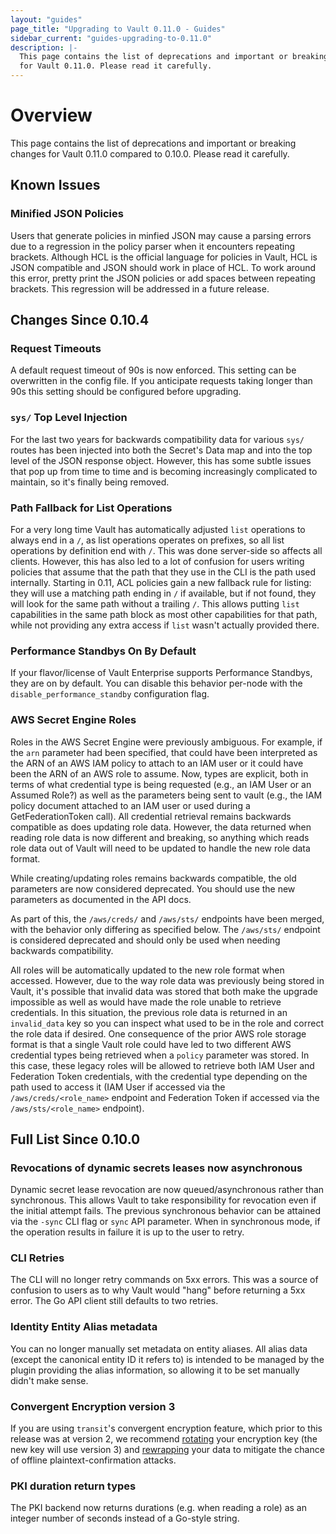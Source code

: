 ```yaml
---
layout: "guides"
page_title: "Upgrading to Vault 0.11.0 - Guides"
sidebar_current: "guides-upgrading-to-0.11.0"
description: |-
  This page contains the list of deprecations and important or breaking changes
  for Vault 0.11.0. Please read it carefully.
---
```


# Overview

This page contains the list of deprecations and important or breaking changes
for Vault 0.11.0 compared to 0.10.0. Please read it carefully.

## Known Issues

### Minified JSON Policies

Users that generate policies in minfied JSON may cause a parsing errors due to 
a regression in the policy parser when it encounters repeating brackets. Although 
HCL is the official language for policies in Vault, HCL is JSON compatible and JSON 
should work in place of HCL. To work around this error, pretty print the JSON policies
or add spaces between repeating brackets.  This regression will be addressed in
a future release.

## Changes Since 0.10.4

### Request Timeouts

A default request timeout of 90s is now enforced. This setting can be
overwritten in the config file. If you anticipate requests taking longer than
90s this setting should be configured before upgrading.

### `sys/` Top Level Injection

For the last two years for backwards compatibility data for various `sys/`
routes has been injected into both the Secret's Data map and into the top level
of the JSON response object. However, this has some subtle issues that pop up
from time to time and is becoming increasingly complicated to maintain, so it's
finally being removed.

### Path Fallback for List Operations

For a very long time Vault has automatically adjusted `list` operations to
always end in a `/`, as list operations operates on prefixes, so all list
operations by definition end with `/`. This was done server-side so affects all
clients. However, this has also led to a lot of confusion for users writing
policies that assume that the path that they use in the CLI is the path used
internally. Starting in 0.11, ACL policies gain a new fallback rule for
listing: they will use a matching path ending in `/` if available, but if not
found, they will look for the same path without a trailing `/`. This allows
putting `list` capabilities in the same path block as most other capabilities
for that path, while not providing any extra access if `list` wasn't actually
provided there.

### Performance Standbys On By Default

If your flavor/license of Vault Enterprise supports Performance Standbys, they
are on by default. You can disable this behavior per-node with the
`disable_performance_standby` configuration flag.

### AWS Secret Engine Roles
Roles in the AWS Secret Engine were previously ambiguous. For example, if the
`arn` parameter had been specified, that could have been interpreted as the ARN
of an AWS IAM policy to attach to an IAM user or it could have been the ARN of
an AWS role to assume. Now, types are explicit, both in terms of what
credential type is being requested (e.g., an IAM User or an Assumed Role?) as
well as the parameters being sent to vault (e.g., the IAM policy document
attached to an IAM user or used during a GetFederationToken call). All
credential retrieval remains backwards compatible as does updating role data.
However, the data returned when reading role data is now different and
breaking, so anything which reads role data out of Vault will need to be
updated to handle the new role data format.

While creating/updating roles remains backwards compatible, the old parameters
are now considered deprecated. You should use the new parameters as documented
in the API docs.

As part of this, the `/aws/creds/` and `/aws/sts/` endpoints have been merged,
with the behavior only differing as specified below. The `/aws/sts/` endpoint
is considered deprecated and should only be used when needing backwards
compatibility.

All roles will be automatically updated to the new role format when accessed.
However, due to the way role data was previously being stored in Vault, it's
possible that invalid data was stored that both make the upgrade impossible as
well as would have made the role unable to retrieve credentials. In this
situation, the previous role data is returned in an `invalid_data` key so you
can inspect what used to be in the role and correct the role data if desired.
One consequence of the prior AWS role storage format is that a single Vault
role could have led to two different AWS credential types being retrieved when
a `policy` parameter was stored. In this case, these legacy roles will be
allowed to retrieve both IAM User and Federation Token credentials, with the
credential type depending on the path used to access it (IAM User if accessed
via the `/aws/creds/<role_name>` endpoint and Federation Token if accessed via
the `/aws/sts/<role_name>` endpoint).

## Full List Since 0.10.0

### Revocations of dynamic secrets leases now asynchronous

Dynamic secret lease revocation are now queued/asynchronous rather
than synchronous. This allows Vault to take responsibility for revocation
even if the initial attempt fails. The previous synchronous behavior can be
attained via the `-sync` CLI flag or `sync` API parameter. When in
synchronous mode, if the operation results in failure it is up to the user
to retry.

### CLI Retries

The CLI will no longer retry commands on 5xx errors. This was a
source of confusion to users as to why Vault would "hang" before returning a
5xx error. The Go API client still defaults to two retries.

### Identity Entity Alias metadata

You can no longer manually set metadata on
entity aliases. All alias data (except the canonical entity ID it refers to)
is intended to be managed by the plugin providing the alias information, so
allowing it to be set manually didn't make sense.

### Convergent Encryption version 3

If you are using `transit`'s convergent encryption feature, which prior to this
release was at version 2, we recommend
[rotating](https://www.vaultproject.io/api/secret/transit/index.html#rotate-key)
your encryption key (the new key will use version 3) and
[rewrapping](https://www.vaultproject.io/api/secret/transit/index.html#rewrap-data)
your data to mitigate the chance of offline plaintext-confirmation attacks.

### PKI duration return types

The PKI backend now returns durations (e.g. when reading a role) as an integer
number of seconds instead of a Go-style string.
